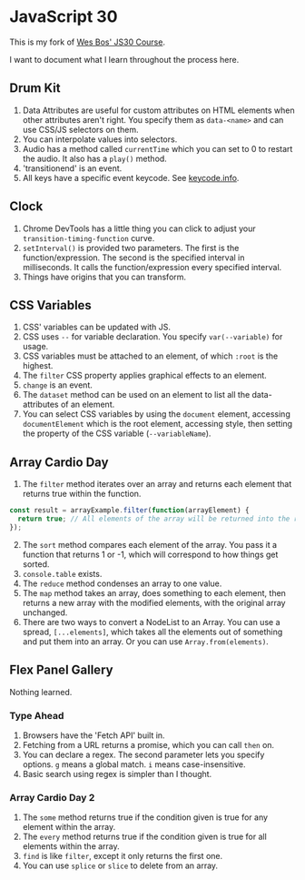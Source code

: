 # JavaScript 30

This is my fork of [Wes Bos' JS30 Course](https://javascript30.com).

I want to document what I learn throughout the process here.

## Drum Kit

1. Data Attributes are useful for custom attributes on HTML elements when other attributes aren't right. You specify them as `data-<name>` and can use CSS/JS selectors on them.
2. You can interpolate values into selectors.
3. Audio has a method called `currentTime` which you can set to 0 to restart the audio. It also has a `play()` method.
4. 'transitionend' is an event.
5. All keys have a specific event keycode. See [keycode.info](http://keycode.info).

## Clock

1. Chrome DevTools has a little thing you can click to adjust your `transition-timing-function` curve.
2. `setInterval()` is provided two parameters. The first is the function/expression. The second is the specified interval in milliseconds. It calls the function/expression every specified interval.
3. Things have origins that you can transform.

## CSS Variables

1. CSS' variables can be updated with JS.
2. CSS uses `--` for variable declaration. You specify `var(--variable)` for usage.
3. CSS variables must be attached to an element, of which `:root` is the highest.
4. The `filter` CSS property applies graphical effects to an element.
5. `change` is an event.
6. The `dataset` method can be used on an element to list all the data-attributes of an element.
7. You can select CSS variables by using the `document` element, accessing `documentElement` which is the root element, accessing style, then setting the property of the CSS variable (`--variableName`).

## Array Cardio Day

1. The `filter` method iterates over an array and returns each element that returns true within the function.
```javascript
const result = arrayExample.filter(function(arrayElement) {
  return true; // All elements of the array will be returned into the result array.
});
```
2. The `sort` method compares each element of the array. You pass it a function that returns 1 or -1, which will correspond to how things get sorted.
3. `console.table` exists.
4. The `reduce` method condenses an array to one value.
5. The `map` method takes an array, does something to each element, then returns a new array with the modified elements, with the original array unchanged.
6. There are two ways to convert a NodeList to an Array. You can use a spread, `[...elements]`, which takes all the elements out of something and put them into an array. Or you can use `Array.from(elements)`.

## Flex Panel Gallery

Nothing learned.

### Type Ahead

1. Browsers have the 'Fetch API' built in.
2. Fetching from a URL returns a promise, which you can call `then` on.
3. You can declare a regex. The second parameter lets you specify options. `g` means a global match. `i` means case-insensitive.
4. Basic search using regex is simpler than I thought.

### Array Cardio Day 2

1. The `some` method returns true if the condition given is true for any element within the array.
2. The `every` method returns true if the condition given  is true for all elements within the array.
3. `find` is like `filter`, except it only returns the first one.
4. You can use `splice` or `slice` to delete from an array.
